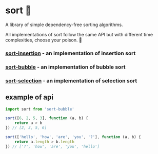 # sort 🚀
A library of simple dependency-free sorting algorithms.

All implementations of sort follow the same API but with different time complexities, choose your poison. 🍲

### [sort-insertion](https://www.npmjs.com/package/sort-insertion) - an implementation of insertion sort
### [sort-bubble](https://www.npmjs.com/package/sort-bubble) - an implementation of bubble sort
### [sort-selection](https://www.npmjs.com/package/sort-selection) - an implementation of selection sort

## example of api
```js
import sort from 'sort-bubble'

sort([6, 2, 5, 3], function (a, b) {
	return a > b
}) // [2, 3, 5, 6]

sort(['hello', 'how', 'are', 'you', '?'], function (a, b) {
	return a.length > b.length
}) // ['?', 'how', 'are', 'you', 'hello']

```
